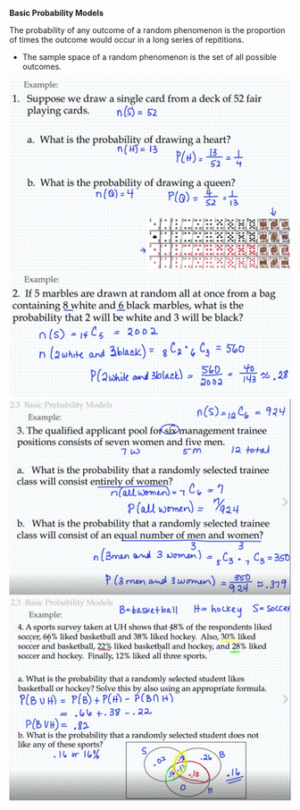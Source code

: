 **Basic Probability Models**

The probability of any outcome of a random phenomenon is the proportion of times the outcome would occur in a long series of repititions.
- The sample space of a random phenomenon is the set of all possible outcomes.














![Example](/images/prob1.png?raw=true "Example")
![Example](/images/prob2.png?raw=true "Example")
![Example](/images/prob3.png?raw=true "Example")
![Example](/images/prob4.png?raw=true "Example")
